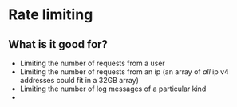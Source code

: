 Rate limiting
=============

What is it good for?
--------------------

- Limiting the number of requests from a user
- Limiting the number of requests from an ip (an array of *all* ip v4 addresses could fit in a 32GB array)
- Limiting the number of log messages of a particular kind
- 
